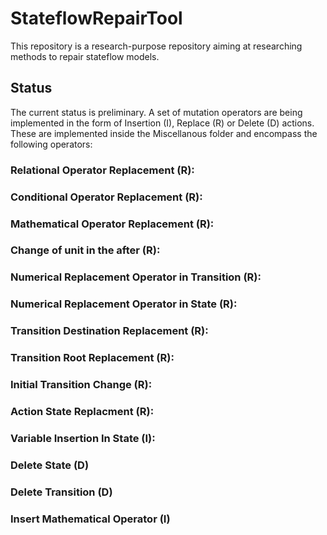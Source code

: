 # StateflowRepairTool

This repository is a research-purpose repository aiming at researching methods to repair stateflow models. 

## Status

The current status is preliminary. A set of mutation operators are being implemented in the form of Insertion (I), Replace (R) or Delete (D) actions. These are implemented inside the Miscellanous folder and encompass the following operators:

### Relational Operator Replacement (R):

### Conditional Operator Replacement (R):

### Mathematical Operator Replacement (R):

### Change of unit in the after (R):

### Numerical Replacement Operator in Transition (R):

### Numerical Replacement Operator in State (R):

### Transition Destination Replacement (R):

### Transition Root Replacement (R):

### Initial Transition Change (R):

### Action State Replacment (R):

### Variable Insertion In State (I):

### Delete State (D)

### Delete Transition (D)

### Insert Mathematical Operator (I)
